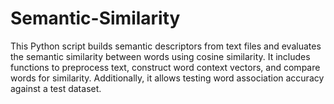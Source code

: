 # Semantic-Similarity
This Python script builds semantic descriptors from text files and evaluates the semantic similarity between words using cosine similarity. It includes functions to preprocess text, construct word context vectors, and compare words for similarity. Additionally, it allows testing word association accuracy against a test dataset.
